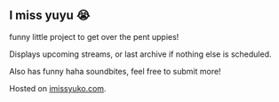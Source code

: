 ## I miss yuyu 😭

funny little project to get over the pent uppies!

Displays upcoming streams, or last archive if nothing else is scheduled.

Also has funny haha soundbites, feel free to submit more!

Hosted on [imissyuko.com](imissyuko.com).